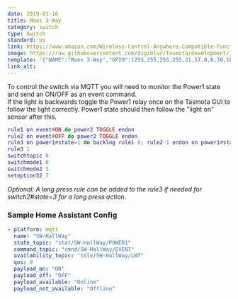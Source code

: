 ```yaml
---
date: 2019-03-16
title: Moes 3-Way
category: switch
type: Switch
standard: us
link: https://www.amazon.com/Wireless-Control-Anywhere-Compatible-Function/dp/B07KQ876W7
image: https://raw.githubusercontent.com/digiblur/Tasmota/development/jpgs/moes3way.JPG
template: '{"NAME":"Moes 3-Way","GPIO":[255,255,255,255,21,57,0,0,30,10,9,255,255],"FLAG":0,"BASE":18}' 
link_alt: 
---
```

To control the switch via MQTT you will need to monitor the Power1 state and send an ON/OFF as an event command.  
If the light is backwards toggle the Power1 relay once on the Tasmota GUI to follow the light correctly.  Power1 state should then follow the "light on" sensor after this.  
```lua
rule1 on event#ON do power2 TOGGLE endon
rule2 on event#OFF do power2 TOGGLE endon
rule3 on power1#state=1 do backlog rule1 0; rule2 1 endon on power1#state=0 do backlog rule1 1; rule2 0 endon on switch2#state=3 do publish Moes3Way/Action Long endon
rule3 1
switchtopic 0
switchmode1 0
switchmode2 5
setoption32 7
```
*Optional: A long press rule can be added to the rule3 if needed for switch2#state=3 for a long press action.*

### Sample Home Assistant Config
```yaml
- platform: mqtt
  name: "SW-HallWay"
  state_topic: "stat/SW-HallWay/POWER1"
  command_topic: "cmnd/SW-HallWay/EVENT"
  availability_topic: "tele/SW-HallWay/LWT"
  qos: 0
  payload_on: "ON"
  payload_off: "OFF"
  payload_available: "Online"
  payload_not_available: "Offline"
```






